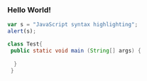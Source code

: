 ### Hello World!


```javascript
var s = "JavaScript syntax highlighting";
alert(s);
```

```java
class Test{
 public static void main (String[] args) {
 
  }
 }
```
